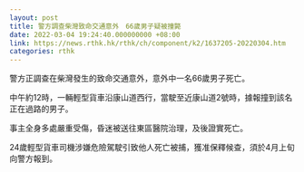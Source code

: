 ```yaml
---
layout: post
title: 警方調查柴灣致命交通意外　66歲男子疑被撞斃
date: 2022-03-04 19:24:40.000000000 +08:00
link: https://news.rthk.hk/rthk/ch/component/k2/1637205-20220304.htm
categories: rthk
---
```


警方正調查在柴灣發生的致命交通意外，意外中一名66歲男子死亡。

中午約12時，一輛輕型貨車沿康山道西行，當駛至近康山道2號時，據報撞到該名正在過路的男子。

事主全身多處嚴重受傷，昏迷被送往東區醫院治理，及後證實死亡。

24歲輕型貨車司機涉嫌危險駕駛引致他人死亡被捕，獲准保釋候查，須於4月上旬向警方報到。
